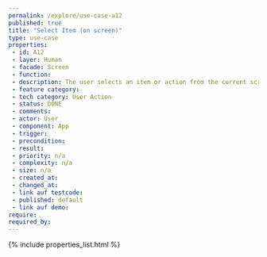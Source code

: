 ```yaml
---
permalink: /explore/use-case-a12
published: true
title: "Select Item (on screen)"
type: use-case
properties:
 - id: A12
 - layer: Human
 - facade: Screen
 - function: 
 - description: The user selects an item or action from the current screen. There should be a show/navigation use case before using this use case (to define the screen).
 - feature category: 
 - tech category: User Action
 - status: DONE
 - comments: 
 - actor: User
 - component: App
 - trigger: 
 - precondition: 
 - result: 
 - priority: n/a
 - complexity: n/a
 - size: n/a
 - created_at: 
 - changed_at: 
 - link auf testcode: 
 - published: default
 - link auf demo: 
require:
required_by:
---
```

{% include properties_list.html %}
